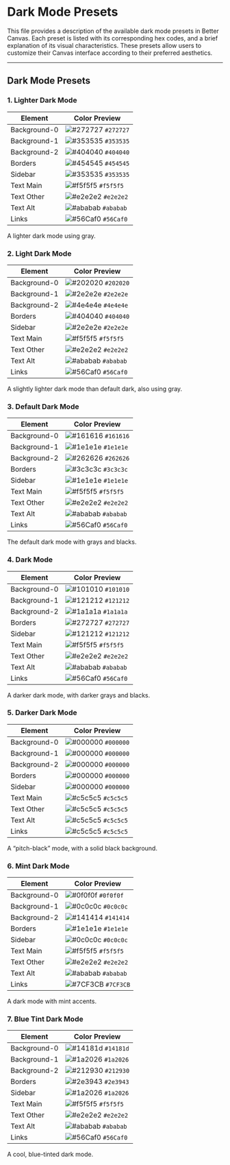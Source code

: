 # Dark Mode Presets

This file provides a description of the available dark mode presets in Better Canvas. Each preset is listed with its corresponding hex codes, and a brief explanation of its visual characteristics. These presets allow users to customize their Canvas interface according to their preferred aesthetics.

---

## Dark Mode Presets

### 1. **Lighter Dark Mode**
| Element       | Color Preview |
|---------------|---------------|
| Background-0  | ![#272727](https://via.placeholder.com/10/272727?text=+) `#272727` |
| Background-1  | ![#353535](https://via.placeholder.com/10/353535?text=+) `#353535` |
| Background-2  | ![#404040](https://via.placeholder.com/10/404040?text=+) `#404040` |
| Borders       | ![#454545](https://via.placeholder.com/10/454545?text=+) `#454545` |
| Sidebar       | ![#353535](https://via.placeholder.com/10/353535?text=+) `#353535` |
| Text Main     | ![#f5f5f5](https://via.placeholder.com/10/f5f5f5?text=+) `#f5f5f5` |
| Text Other    | ![#e2e2e2](https://via.placeholder.com/10/e2e2e2?text=+) `#e2e2e2` |
| Text Alt      | ![#ababab](https://via.placeholder.com/10/ababab?text=+) `#ababab` |
| Links         | ![#56Caf0](https://via.placeholder.com/10/56Caf0?text=+) `#56Caf0` |

A lighter dark mode using gray.

### 2. **Light Dark Mode**
| Element       | Color Preview |
|---------------|---------------|
| Background-0  | ![#202020](https://via.placeholder.com/10/202020?text=+) `#202020` |
| Background-1  | ![#2e2e2e](https://via.placeholder.com/10/2e2e2e?text=+) `#2e2e2e` |
| Background-2  | ![#4e4e4e](https://via.placeholder.com/10/4e4e4e?text=+) `#4e4e4e` |
| Borders       | ![#404040](https://via.placeholder.com/10/404040?text=+) `#404040` |
| Sidebar       | ![#2e2e2e](https://via.placeholder.com/10/2e2e2e?text=+) `#2e2e2e` |
| Text Main     | ![#f5f5f5](https://via.placeholder.com/10/f5f5f5?text=+) `#f5f5f5` |
| Text Other    | ![#e2e2e2](https://via.placeholder.com/10/e2e2e2?text=+) `#e2e2e2` |
| Text Alt      | ![#ababab](https://via.placeholder.com/10/ababab?text=+) `#ababab` |
| Links         | ![#56Caf0](https://via.placeholder.com/10/56Caf0?text=+) `#56Caf0` |

A slightly lighter dark mode than default dark, also using gray.

### 3. **Default Dark Mode**
| Element       | Color Preview |
|---------------|---------------|
| Background-0  | ![#161616](https://via.placeholder.com/10/161616?text=+) `#161616` |
| Background-1  | ![#1e1e1e](https://via.placeholder.com/10/1e1e1e?text=+) `#1e1e1e` |
| Background-2  | ![#262626](https://via.placeholder.com/10/262626?text=+) `#262626` |
| Borders       | ![#3c3c3c](https://via.placeholder.com/10/3c3c3c?text=+) `#3c3c3c` |
| Sidebar       | ![#1e1e1e](https://via.placeholder.com/10/1e1e1e?text=+) `#1e1e1e` |
| Text Main     | ![#f5f5f5](https://via.placeholder.com/10/f5f5f5?text=+) `#f5f5f5` |
| Text Other    | ![#e2e2e2](https://via.placeholder.com/10/e2e2e2?text=+) `#e2e2e2` |
| Text Alt      | ![#ababab](https://via.placeholder.com/10/ababab?text=+) `#ababab` |
| Links         | ![#56Caf0](https://via.placeholder.com/10/56Caf0?text=+) `#56Caf0` |

The default dark mode with grays and blacks.

### 4. **Dark Mode**
| Element       | Color Preview |
|---------------|---------------|
| Background-0  | ![#101010](https://via.placeholder.com/10/101010?text=+) `#101010` |
| Background-1  | ![#121212](https://via.placeholder.com/10/121212?text=+) `#121212` |
| Background-2  | ![#1a1a1a](https://via.placeholder.com/10/1a1a1a?text=+) `#1a1a1a` |
| Borders       | ![#272727](https://via.placeholder.com/10/272727?text=+) `#272727` |
| Sidebar       | ![#121212](https://via.placeholder.com/10/121212?text=+) `#121212` |
| Text Main     | ![#f5f5f5](https://via.placeholder.com/10/f5f5f5?text=+) `#f5f5f5` |
| Text Other    | ![#e2e2e2](https://via.placeholder.com/10/e2e2e2?text=+) `#e2e2e2` |
| Text Alt      | ![#ababab](https://via.placeholder.com/10/ababab?text=+) `#ababab` |
| Links         | ![#56Caf0](https://via.placeholder.com/10/56Caf0?text=+) `#56Caf0` |

A darker dark mode, with darker grays and blacks.

### 5. **Darker Dark Mode**
| Element       | Color Preview |
|---------------|---------------|
| Background-0  | ![#000000](https://via.placeholder.com/10/000000?text=+) `#000000` |
| Background-1  | ![#000000](https://via.placeholder.com/10/000000?text=+) `#000000` |
| Background-2  | ![#000000](https://via.placeholder.com/10/000000?text=+) `#000000` |
| Borders       | ![#000000](https://via.placeholder.com/10/000000?text=+) `#000000` |
| Sidebar       | ![#000000](https://via.placeholder.com/10/000000?text=+) `#000000` |
| Text Main     | ![#c5c5c5](https://via.placeholder.com/10/c5c5c5?text=+) `#c5c5c5` |
| Text Other    | ![#c5c5c5](https://via.placeholder.com/10/c5c5c5?text=+) `#c5c5c5` |
| Text Alt      | ![#c5c5c5](https://via.placeholder.com/10/c5c5c5?text=+) `#c5c5c5` |
| Links         | ![#c5c5c5](https://via.placeholder.com/10/c5c5c5?text=+) `#c5c5c5` |

A “pitch-black” mode, with a solid black background.

### 6. **Mint Dark Mode**
| Element       | Color Preview |
|---------------|---------------|
| Background-0  | ![#0f0f0f](https://via.placeholder.com/10/0f0f0f?text=+) `#0f0f0f` |
| Background-1  | ![#0c0c0c](https://via.placeholder.com/10/0c0c0c?text=+) `#0c0c0c` |
| Background-2  | ![#141414](https://via.placeholder.com/10/141414?text=+) `#141414` |
| Borders       | ![#1e1e1e](https://via.placeholder.com/10/1e1e1e?text=+) `#1e1e1e` |
| Sidebar       | ![#0c0c0c](https://via.placeholder.com/10/0c0c0c?text=+) `#0c0c0c` |
| Text Main     | ![#f5f5f5](https://via.placeholder.com/10/f5f5f5?text=+) `#f5f5f5` |
| Text Other    | ![#e2e2e2](https://via.placeholder.com/10/e2e2e2?text=+) `#e2e2e2` |
| Text Alt      | ![#ababab](https://via.placeholder.com/10/ababab?text=+) `#ababab` |
| Links         | ![#7CF3CB](https://via.placeholder.com/10/7CF3CB?text=+) `#7CF3CB` |

A dark mode with mint accents.

### 7. **Blue Tint Dark Mode**
| Element       | Color Preview |
|---------------|---------------|
| Background-0  | ![#14181d](https://via.placeholder.com/10/14181d?text=+) `#14181d` |
| Background-1  | ![#1a2026](https://via.placeholder.com/10/1a2026?text=+) `#1a2026` |
| Background-2  | ![#212930](https://via.placeholder.com/10/212930?text=+) `#212930` |
| Borders       | ![#2e3943](https://via.placeholder.com/10/2e3943?text=+) `#2e3943` |
| Sidebar       | ![#1a2026](https://via.placeholder.com/10/1a2026?text=+) `#1a2026` |
| Text Main     | ![#f5f5f5](https://via.placeholder.com/10/f5f5f5?text=+) `#f5f5f5` |
| Text Other    | ![#e2e2e2](https://via.placeholder.com/10/e2e2e2?text=+) `#e2e2e2` |
| Text Alt      | ![#ababab](https://via.placeholder.com/10/ababab?text=+) `#ababab` |
| Links         | ![#56Caf0](https://via.placeholder.com/10/56Caf0?text=+) `#56Caf0` |

A cool, blue-tinted dark mode.